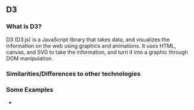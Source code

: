 ## D3

### What is D3?
D3 (D3.js) is a JavaScript library that takes data, and visualizes the information on the web using graphics and animations. It uses HTML, canvas, and SVG to take the information, and turn it into a graphic through DOM manipulation. 

### Similarities/Differences to other technologies


### Some Examples
* 